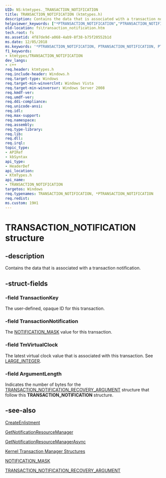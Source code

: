 ```yaml
---
UID: NS:ktmtypes._TRANSACTION_NOTIFICATION
title: TRANSACTION_NOTIFICATION (ktmtypes.h)
description: Contains the data that is associated with a transaction notification.
helpviewer_keywords: ["*PTRANSACTION_NOTIFICATION","PTRANSACTION_NOTIFICATION","PTRANSACTION_NOTIFICATION structure pointer [Files]","TRANSACTION_NOTIFICATION","TRANSACTION_NOTIFICATION structure [Files]","fs.transaction_notification","ktmtypes/PTRANSACTION_NOTIFICATION","ktmtypes/TRANSACTION_NOTIFICATION"]
old-location: fs\transaction_notification.htm
tech.root: fs
ms.assetid: 4f87de9d-a068-4ab9-8f38-b75f20552b1d
ms.date: 12/05/2018
ms.keywords: '*PTRANSACTION_NOTIFICATION, PTRANSACTION_NOTIFICATION, PTRANSACTION_NOTIFICATION structure pointer [Files], TRANSACTION_NOTIFICATION, TRANSACTION_NOTIFICATION structure [Files], fs.transaction_notification, ktmtypes/PTRANSACTION_NOTIFICATION, ktmtypes/TRANSACTION_NOTIFICATION'
f1_keywords:
- ktmtypes/TRANSACTION_NOTIFICATION
dev_langs:
- c++
req.header: ktmtypes.h
req.include-header: Windows.h
req.target-type: Windows
req.target-min-winverclnt: Windows Vista
req.target-min-winversvr: Windows Server 2008
req.kmdf-ver: 
req.umdf-ver: 
req.ddi-compliance: 
req.unicode-ansi: 
req.idl: 
req.max-support: 
req.namespace: 
req.assembly: 
req.type-library: 
req.lib: 
req.dll: 
req.irql: 
topic_type:
- APIRef
- kbSyntax
api_type:
- HeaderDef
api_location:
- KtmTypes.h
api_name:
- TRANSACTION_NOTIFICATION
targetos: Windows
req.typenames: TRANSACTION_NOTIFICATION, *PTRANSACTION_NOTIFICATION
req.redist: 
ms.custom: 19H1
---
```


# TRANSACTION_NOTIFICATION structure


## -description


Contains the data that is associated with a transaction notification.


## -struct-fields




### -field TransactionKey

The user-defined, opaque ID for this transaction.


### -field TransactionNotification

The <a href="https://docs.microsoft.com/windows/desktop/Ktm/notification-mask">NOTIFICATION_MASK</a> value for this 
      transaction.


### -field TmVirtualClock

The latest virtual clock value that is associated with this transaction. See 
      <a href="/windows/win32/api/winnt/ns-winnt-large_integer~r1">LARGE_INTEGER</a>.


### -field ArgumentLength

Indicates the number of bytes for the 
      <a href="/windows/win32/api/ktmtypes/ns-ktmtypes-transaction_notification_recovery_argument">TRANSACTION_NOTIFICATION_RECOVERY_ARGUMENT</a> 
      structure that follow this 
      <b>TRANSACTION_NOTIFICATION</b> structure.


## -see-also




<a href="https://docs.microsoft.com/windows/desktop/api/ktmw32/nf-ktmw32-createenlistment">CreateEnlistment</a>



<a href="https://docs.microsoft.com/windows/desktop/api/ktmw32/nf-ktmw32-getnotificationresourcemanager">GetNotificationResourceManager</a>



<a href="https://docs.microsoft.com/windows/desktop/api/ktmw32/nf-ktmw32-getnotificationresourcemanagerasync">GetNotificationResourceManagerAsync</a>



<a href="https://docs.microsoft.com/windows/desktop/Ktm/kernel-transaction-manager-structures">Kernel Transaction Manager Structures</a>



<a href="https://docs.microsoft.com/windows/desktop/Ktm/notification-mask">NOTIFICATION_MASK</a>



<a href="/windows/win32/api/ktmtypes/ns-ktmtypes-transaction_notification_recovery_argument">TRANSACTION_NOTIFICATION_RECOVERY_ARGUMENT</a>
 

 

